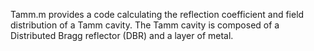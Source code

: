 Tamm.m provides a code calculating the reflection coefficient and field distribution of a Tamm cavity. 
The Tamm cavity is composed of a Distributed Bragg reflector (DBR) and a layer of metal.
